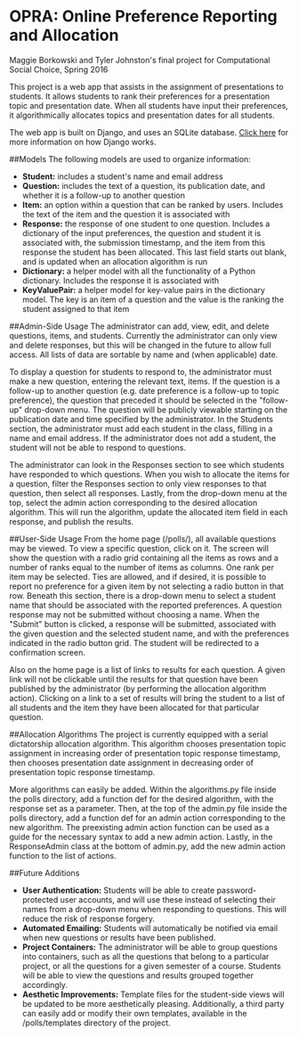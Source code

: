 # OPRA: Online Preference Reporting and Allocation
Maggie Borkowski and Tyler Johnston's final project for Computational Social Choice, Spring 2016


This project is a web app that assists in the assignment of presentations to students. It allows students to rank their preferences for a presentation topic and presentation date. When all students have input their preferences, it algorithmically allocates topics and presentation dates for all students.

The web app is built on Django, and uses an SQLite database. [Click here](https://docs.djangoproject.com/en/1.9/) for more information on how Django works.


##Models
The following models are used to organize information:
* **Student:** includes a student's name and email address
* **Question:** includes the text of a question, its publication date, and whether it is a follow-up to another question
* **Item:** an option within a question that can be ranked by users. Includes the text of the item and the question it is associated with
* **Response:** the response of one student to one question. Includes a dictionary of the input preferences, the question and student it is associated with, the submission timestamp, and the item from this response the student has been allocated. This last field starts out blank, and is updated when an allocation algorithm is run
* **Dictionary:** a helper model with all the functionality of a Python dictionary. Includes the response it is associated with
* **KeyValuePair:** a helper model for key-value pairs in the dictionary model. The key is an item of a question and the value is the ranking the student assigned to that item


##Admin-Side Usage
The administrator can add, view, edit, and delete questions, items, and students. Currently the administrator can only view and delete responses, but this will be changed in the future to allow full access. All lists of data are sortable by name and (when applicable) date.

To display a question for students to respond to, the administrator must make a new question, entering the relevant text, items. If the question is a follow-up to another question (e.g. date preference is a follow-up to topic preference), the question that preceded it should be selected in the "follow-up" drop-down menu. The question will be publicly viewable starting on the publication date and time specified by the administrator. In the Students section, the administrator must add each student in the class, filling in a name and email address. If the administrator does not add a student, the student will not be able to respond to questions.

The administrator can look in the Responses section to see which students have responded to which questions. When you wish to allocate the items for a question, filter the Responses section to only view responses to that question, then select all responses. Lastly, from the drop-down menu at the top, select the admin action corresponding to the desired allocation algorithm. This will run the algorithm, update the allocated item field in each response, and publish the results.


##User-Side Usage
From the home page (/polls/), all available questions may be viewed. To view a specific question, click on it. The screen will show the question with a radio grid containing all the items as rows and a number of ranks equal to the number of items as columns. One rank per item may be selected. Ties are allowed, and if desired, it is possible to report no preference for a given item by not selecting a radio button in that row. Beneath this section, there is a drop-down menu to select a student name that should be associated with the reported preferences. A question response may not be submitted without choosing a name. When the "Submit" button is clicked, a response will be submitted, associated with the given question and the selected student name, and with the preferences indicated in the radio button grid. The student will be redirected to a confirmation screen.

Also on the home page is a list of links to results for each question. A given link will not be clickable until the results for that question have been published by the administrator (by performing the allocation algorithm action). Clicking on a link to a set of results will bring the student to a list of all students and the item they have been allocated for that particular question.


##Allocation Algorithms
The project is currently equipped with a serial dictatorship allocation algorithm. This algorithm chooses presentation topic assignment in increasing order of presentation topic response timestamp, then chooses presentation date assignment in decreasing order of presentation topic response timestamp.

More algorithms can easily be added. Within the algorithms.py file inside the polls directory, add a function def for the desired algorithm, with the response set as a parameter. Then, at the top of the admin.py file inside the polls directory, add a function def for an admin action corresponding to the new algorithm. The preexisting admin action function can be used as a guide for the necessary syntax to add a new admin action. Lastly, in the ResponseAdmin class at the bottom of admin.py, add the new admin action function to the list of actions.


##Future Additions
* **User Authentication:**
	Students will be able to create password-protected user accounts, and will use these instead of selecting their names from a drop-down menu when responding to questions. This will reduce the risk of response forgery.
* **Automated Emailing:**
	Students will automatically be notified via email when new questions or results have been published.
* **Project Containers:**
	The administrator will be able to group questions into containers, such as all the questions that belong to a particular project, or all the questions for a given semester of a course. Students will be able to view the questions and results grouped together accordingly.
* **Aesthetic Improvements:**
	Template files for the student-side views will be updated to be more aesthetically pleasing. Additionally, a third party can easily add or modify their own templates, available in the /polls/templates directory of the project.